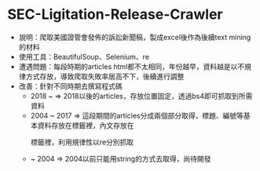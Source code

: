 # SEC-Ligitation-Release-Crawler

 - 說明：爬取美國證管會發佈的訴訟新聞稿，製成excel後作為後續text mining的材料
 - 使用工具：BeautifulSoup、Selenium、re
 - 遭遇問題：每段時期的articles html都不太相同，年份越早，資料越是以不規律方式存放，導致爬取失敗率居高不下，後續進行調整
 - 改善：針對不同時期去撰寫程式碼
    - 2018 ~ => 2018以後的articles，存放位置固定，透過bs4即可抓取到所需資料
    - 2004 ~ 2017 => 這段期間的articles分成兩個部分取得，標題、編號等基本資料存放在<h>標籤裡，內文存放在<p>標籤裡，利用規律性以re分別抓取
    - ~ 2004 => 2004以前只能用string的方式去取得，尚待開發
